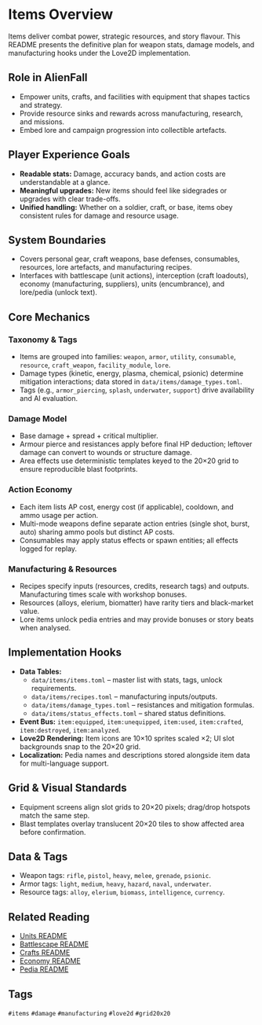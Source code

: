 # Items Overview

Items deliver combat power, strategic resources, and story flavour. This README presents the definitive plan for weapon stats, damage models, and manufacturing hooks under the Love2D implementation.

## Role in AlienFall
- Empower units, crafts, and facilities with equipment that shapes tactics and strategy.
- Provide resource sinks and rewards across manufacturing, research, and missions.
- Embed lore and campaign progression into collectible artefacts.

## Player Experience Goals
- **Readable stats:** Damage, accuracy bands, and action costs are understandable at a glance.
- **Meaningful upgrades:** New items should feel like sidegrades or upgrades with clear trade-offs.
- **Unified handling:** Whether on a soldier, craft, or base, items obey consistent rules for damage and resource usage.

## System Boundaries
- Covers personal gear, craft weapons, base defenses, consumables, resources, lore artefacts, and manufacturing recipes.
- Interfaces with battlescape (unit actions), interception (craft loadouts), economy (manufacturing, suppliers), units (encumbrance), and lore/pedia (unlock text).

## Core Mechanics
### Taxonomy & Tags
- Items are grouped into families: `weapon`, `armor`, `utility`, `consumable`, `resource`, `craft_weapon`, `facility_module`, `lore`.
- Damage types (kinetic, energy, plasma, chemical, psionic) determine mitigation interactions; data stored in `data/items/damage_types.toml`.
- Tags (e.g., `armor_piercing`, `splash`, `underwater`, `support`) drive availability and AI evaluation.

### Damage Model
- Base damage + spread + critical multiplier.
- Armour pierce and resistances apply before final HP deduction; leftover damage can convert to wounds or structure damage.
- Area effects use deterministic templates keyed to the 20×20 grid to ensure reproducible blast footprints.

### Action Economy
- Each item lists AP cost, energy cost (if applicable), cooldown, and ammo usage per action.
- Multi-mode weapons define separate action entries (single shot, burst, auto) sharing ammo pools but distinct AP costs.
- Consumables may apply status effects or spawn entities; all effects logged for replay.

### Manufacturing & Resources
- Recipes specify inputs (resources, credits, research tags) and outputs. Manufacturing times scale with workshop bonuses.
- Resources (alloys, elerium, biomatter) have rarity tiers and black-market value.
- Lore items unlock pedia entries and may provide bonuses or story beats when analysed.

## Implementation Hooks
- **Data Tables:**
	- `data/items/items.toml` – master list with stats, tags, unlock requirements.
	- `data/items/recipes.toml` – manufacturing inputs/outputs.
	- `data/items/damage_types.toml` – resistances and mitigation formulas.
	- `data/items/status_effects.toml` – shared status definitions.
- **Event Bus:** `item:equipped`, `item:unequipped`, `item:used`, `item:crafted`, `item:destroyed`, `item:analyzed`.
- **Love2D Rendering:** Item icons are 10×10 sprites scaled ×2; UI slot backgrounds snap to the 20×20 grid.
- **Localization:** Pedia names and descriptions stored alongside item data for multi-language support.

## Grid & Visual Standards
- Equipment screens align slot grids to 20×20 pixels; drag/drop hotspots match the same step.
- Blast templates overlay translucent 20×20 tiles to show affected area before confirmation.

## Data & Tags
- Weapon tags: `rifle`, `pistol`, `heavy`, `melee`, `grenade`, `psionic`.
- Armor tags: `light`, `medium`, `heavy`, `hazard`, `naval`, `underwater`.
- Resource tags: `alloy`, `elerium`, `biomass`, `intelligence`, `currency`.

## Related Reading
- [Units README](../units/README.md)
- [Battlescape README](../battlescape/README.md)
- [Crafts README](../crafts/README.md)
- [Economy README](../economy/README.md)
- [Pedia README](../pedia/README.md)

## Tags
`#items` `#damage` `#manufacturing` `#love2d` `#grid20x20`
